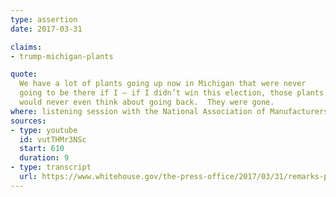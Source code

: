 ```yaml
---
type: assertion
date: 2017-03-31

claims:
- trump-michigan-plants

quote:
  We have a lot of plants going up now in Michigan that were never
  going to be there if I — if I didn’t win this election, those plants
  would never even think about going back.  They were gone.
where: listening session with the National Association of Manufacturers
sources:
- type: youtube
  id: vutTHMr3NSc
  start: 610
  duration: 9
- type: transcript
  url: https://www.whitehouse.gov/the-press-office/2017/03/31/remarks-president-trump-listening-session-national-association
---
```


